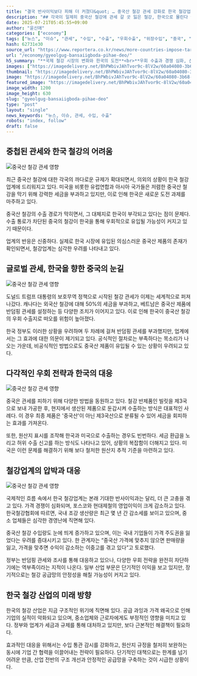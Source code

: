 ```yaml
---
title: "결국 반사이익보다 피해 더 커졌다&quot; … 중국산 철강 관세 강화로 한국 철강업계 위기, '부담 가중"
description: "## 각국이 일제히 중국산 철강에 관세 갈 곳 잃은 철강, 한국으로 몰린다 국내 철강산업, 반사이익보다 피해 더 커 ..."
date: 2025-07-21T05:45:55+09:00
author: "윤신애"
categories: ["economy"]
tags: ["뉴스", "이슈", "관세", "수입", "수출", "우회수출", "위장수입", "중국", "철강", "철강업계", "트럼프", "시장위험관리", "글로벌보호무역트렌드"]
hash: 62731e30
source_url: "https://www.reportera.co.kr/news/more-countries-impose-tariffs-on-chinese-steel/"
url: "/economy/gyeolgug-bansaiigboda-pihae-deo/"
h5_summary: "**국제 철강 시장의 변화와 한국의 도전**<br>**우회 수출과 경쟁 심화, 산업 위기 가시화**"
images: ["https://imagedelivery.net/BhPWbivJAhTvor9c-8lV2w/60a04080-3b68-421c-fa61-4e7d25ffc700/public", "https://imagedelivery.net/BhPWbivJAhTvor9c-8lV2w/6f280a1b-2ab1-4be7-a091-fa31a457c200/public", "https://imagedelivery.net/BhPWbivJAhTvor9c-8lV2w/d8e447b5-9d15-4ffb-bca9-c3316e197c00/public", "https://imagedelivery.net/BhPWbivJAhTvor9c-8lV2w/66aafef7-10d2-4e7a-fdbf-31cb202c0e00/public", "https://imagedelivery.net/BhPWbivJAhTvor9c-8lV2w/50b60222-7b27-48a9-da6e-ee7d67395100/public"]
thumbnail: "https://imagedelivery.net/BhPWbivJAhTvor9c-8lV2w/60a04080-3b68-421c-fa61-4e7d25ffc700/public"
image: "https://imagedelivery.net/BhPWbivJAhTvor9c-8lV2w/60a04080-3b68-421c-fa61-4e7d25ffc700/public"
featured_image: "https://imagedelivery.net/BhPWbivJAhTvor9c-8lV2w/60a04080-3b68-421c-fa61-4e7d25ffc700/public"
image_width: 1200
image_height: 630
slug: "gyeolgug-bansaiigboda-pihae-deo"
type: "post"
layout: "single"
news_keywords: "뉴스, 이슈, 관세, 수입, 수출"
robots: "index, follow"
draft: false
---
```


## 중첩된 관세와 한국 철강의 어려움

![중국산 철강 관세 영향](https://imagedelivery.net/BhPWbivJAhTvor9c-8lV2w/66aafef7-10d2-4e7a-fdbf-31cb202c0e00/public)


최근 중국산 철강에 대한 각국의 까다로운 규제가 확대되면서, 의외의 상황이 한국 철강업계에 드리워지고 있다. 미국을 비롯한 유럽연합과 아시아 국가들은 저렴한 중국산 철강을 막기 위해 강력한 세금을 부과하고 있지만, 이로 인해 한국은 새로운 도전 과제를 마주하고 있다.

중국산 철강의 수출 경로가 막히면서, 그 대체지로 한국이 부각되고 있다는 점이 문제다. 수출 통로가 차단된 중국의 철강이 한국을 통해 우회적으로 유입될 가능성이 커지고 있기 때문이다.

업계의 반응은 신중하다. 실제로 한국 시장에 유입된 의심스러운 중국산 제품의 존재가 확인되면서, 철강업계는 심각한 우려를 나타내고 있다.

## 글로벌 관세, 한국을 향한 중국의 눈길

![중국산 철강 관세 영향](https://imagedelivery.net/BhPWbivJAhTvor9c-8lV2w/6f280a1b-2ab1-4be7-a091-fa31a457c200/public)


도널드 트럼프 대통령의 보호무역 정책으로 시작된 철강 관세가 이제는 세계적으로 퍼져나갔다. 캐나다는 외국산 철강에 대해 50%의 세금을 부과하고, 베트남은 중국산 제품에 반덤핑 관세를 설정하는 등 다양한 조치가 이어지고 있다. 이로 인해 한국이 중국산 철강의 우회 수출지로 떠오를 위험이 높아졌다.

한국 정부도 이러한 상황을 우려하며 두 차례에 걸쳐 반덤핑 관세를 부과했지만, 업계에서는 그 효과에 대한 의문이 제기되고 있다. 공식적인 절차로는 부족하다는 목소리가 나오는 가운데, 비공식적인 방법으로도 중국산 제품이 유입될 수 있는 상황이 우려되고 있다.

## 다각적인 우회 전략과 한국의 대응

![중국산 철강 관세 영향](https://imagedelivery.net/BhPWbivJAhTvor9c-8lV2w/60a04080-3b68-421c-fa61-4e7d25ffc700/public)


중국은 관세를 피하기 위해 다양한 방법을 동원하고 있다. 철강 반제품인 빌릿을 제3국으로 보내 가공한 후, 현지에서 생산된 제품으로 둔갑시켜 수출하는 방식은 대표적인 사례다. 이 경우 최종 제품은 '중국산'이 아닌 제3국산으로 분류될 수 있어 세금을 회피하는 효과를 가져온다.

또한, 원산지 표시를 조작해 한국과 미국으로 수출하는 경우도 빈번하다. 세금 환급을 노리고 허위 수출 신고를 하는 방식도 나타나고 있어, 상황의 복잡함이 더해지고 있다. 미국은 이런 문제를 해결하기 위해 보다 철저한 원산지 추적 기준을 마련하고 있다.

## 철강업계의 압박과 대응

![중국산 철강 관세 영향](https://imagedelivery.net/BhPWbivJAhTvor9c-8lV2w/d8e447b5-9d15-4ffb-bca9-c3316e197c00/public)


국제적인 흐름 속에서 한국 철강업계는 본래 기대한 반사이익과는 달리, 더 큰 고충을 겪고 있다. 가격 경쟁이 심화되며, 포스코와 현대제철의 영업이익이 크게 감소하고 있다. 한국철강협회에 따르면, 국내 조강 생산량은 최근 몇 년 간 감소세를 보이고 있으며, 중소 업체들은 심각한 경영난에 직면해 있다.

중국산 철강 수입량도 눈에 띄게 증가하고 있으며, 이는 국내 기업들이 가격 주도권을 잃었다는 우려를 증대시키고 있다. 한 관계자는 “중국산 가격에 맞추지 않으면 판매량을 잃고, 가격을 맞추면 수익이 감소하는 이중고를 겪고 있다”고 토로했다.

정부는 반덤핑 관세와 조사를 통해 대응하고 있으나, 다양한 우회 전략을 완전히 차단하기에는 역부족이라는 지적이 나온다. 일부 산업 부문은 단기적인 이익을 보고 있지만, 장기적으로는 철강 공급망의 안정성을 해칠 가능성이 커지고 있다.

## 한국 철강 산업의 미래 방향

한국의 철강 산업은 지금 구조적인 위기에 직면해 있다. 공급 과잉과 가격 왜곡으로 인해 기업의 실적이 악화되고 있으며, 중소업체와 근로자에게도 부정적인 영향을 미치고 있다. 정부와 업계가 세금과 규제를 통해 대처하고 있지만, 보다 근본적인 해결책이 필요하다.

효과적인 대응을 위해서는 수입 통관 감시를 강화하고, 원산지 규정을 철저히 보완하는 동시에 기업 간 협력을 이끌어내는 전략이 필요하다. 단기적인 대책으로는 한계를 넘기 어려운 만큼, 산업 전반의 구조 개선과 안정적인 공급망을 구축하는 것이 시급한 상황이다.
